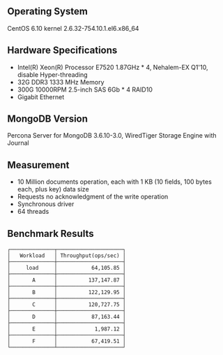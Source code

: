 ## Operating System ##
CentOS 6.10 kernel 2.6.32-754.10.1.el6.x86_64

## Hardware Specifications ##
- Intel(R) Xeon(R) Processor E7520 1.87GHz * 4, Nehalem-EX Q1'10, disable Hyper-threading 
- 32G DDR3 1333 MHz Memory
- 300G 10000RPM 2.5-inch SAS 6Gb * 4 RAID10
- Gigabit Ethernet

## MongoDB Version ##
Percona Server for MongoDB 3.6.10-3.0, WiredTiger Storage Engine with Journal

## Measurement ##
- 10 Million documents operation, each with 1 KB (10 fields, 100 bytes each, plus key) data size
- Requests no acknowledgment of the write operation
- Synchronous driver
- 64 threads

## Benchmark Results ##
    ┌──────────────┬─────────────────────┐
    │   Workload   │ Throughput(ops/sec) │
    ├──────────────┼─────────────────────┤
    │     load     │           64,105.85 │
    ├──────────────┼─────────────────────┤
    │       A      │          137,147.87 │
    ├──────────────┼─────────────────────┤
    │       B      │          122,129.95 │
    ├──────────────┼─────────────────────┤
    │       C      │          120,727.75 │
    ├──────────────┼─────────────────────┤
    │       D      │           87,163.44 │
    ├──────────────┼─────────────────────┤
    │       E      │            1,987.12 │
    ├──────────────┼─────────────────────┤
    │       F      │           67,419.51 │
    └──────────────┴─────────────────────┘
